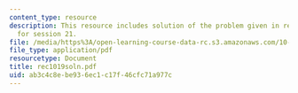 ```yaml
---
content_type: resource
description: This resource includes solution of the problem given in recitation problem
  for session 21.
file: /media/https%3A/open-learning-course-data-rc.s3.amazonaws.com/10-302-transport-processes-fall-2004/ab3c4c8ebe936ec1c17f46cfc71a977c_rec1019soln.pdf
file_type: application/pdf
resourcetype: Document
title: rec1019soln.pdf
uid: ab3c4c8e-be93-6ec1-c17f-46cfc71a977c
---
```

